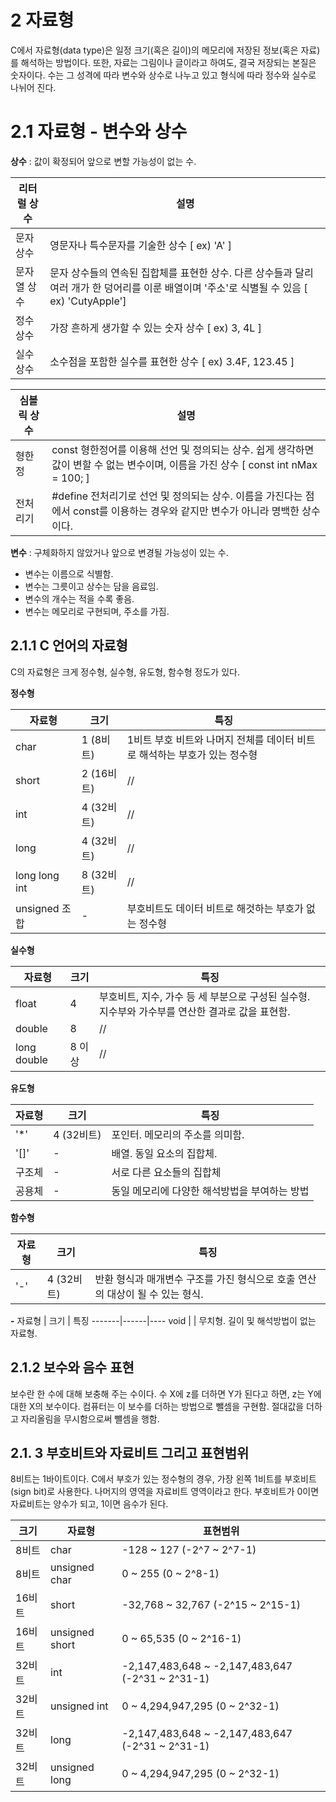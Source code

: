 # 2 자료형

C에서 자료형(data type)은 일정 크기(혹은 길이)의 메모리에 저장된 정보(혹은 자료)를 해석하는 방법이다. 또한, 자료는 그림이나 글이라고 하여도, 결국 저장되는 본질은 숫자이다. 수는 그 성격에 따라 변수와 상수로 나누고 있고 형식에 따라 정수와 실수로 나뉘어 진다.

# 2.1 자료형 - 변수와 상수
**상수** : 값이 확정되어 앞으로 변할 가능성이 없는 수.

   리터럴 상수   | 설명
----------------|-----
문자 상수 |영문자나 특수문자를 기술한 상수 [ ex) 'A' ]
문자열 상수 |문자 상수들의 연속된 집합체를 표현한 상수. 다른 상수들과 달리 여러 개가 한 덩어리를 이룬 배열이며 '주소'로 식별될 수 있음 [ ex) 'CutyApple']
정수 상수 | 가장 흔하게 생가할 수 있는 숫자 상수 [ ex) 3, 4L ]
실수 상수 | 소수점을 포함한 실수를 표현한 상수 [ ex) 3.4F, 123.45 ]

   심볼릭 상수   | 설명
----------------|------
형한정 | const 형한정어를 이용해 선언 및 정의되는 상수. 쉽게 생각하면 값이 변할 수 없는 변수이며, 이름을 가진 상수 [ const int nMax = 100; ]
전처리기 | #define 전처리기로 선언 및 정의되는 상수. 이름을 가진다는 점에서 const를 이용하는 경우와 같지만 변수가 아니라 명백한 상수이다.

**변수** : 구체화하지 않았거나 앞으로 변경될 가능성이 있는 수.
* 변수는 이름으로 식별함.
* 변수는 그릇이고 상수는 담을 음료임.
* 변수의 개수는 적을 수록 좋음.
* 변수는 메모리로 구현되며, 주소를 가짐.

## 2.1.1 C 언어의 자료형
C의 자료형은 크게 정수형, 실수형, 유도형, 함수형 정도가 있다.

**정수형**   

 자료형 | 크기 | 특징
-------|------|-----
char | 1 (8비트) |1비트 부호 비트와 나머지 전체를 데이터 비트로 해석하는 부호가 있는 정수형
short | 2 (16비트) | //
int | 4 (32비트) | //
long | 4 (32비트) | //
long long int | 8 (32비트) | //
unsigned 조합 | - | 부호비트도 데이터 비트로 해것하는 부호가 없는 정수형

**실수형**   

 자료형 | 크기 | 특징
 ------|------|-----
 float | 4 | 부호비트, 지수, 가수 등 세 부분으로 구성된 실수형. 지수부와 가수부를 연산한 결과로 값을 표현함.
 double | 8 | //
 long double | 8 이상 | //

 **유도형**   

 자료형 | 크기 | 특징 
 ------|------|------
 '*' | 4 (32비트) | 포인터. 메모리의 주소를 의미함.
 '[]' | - | 배열. 동일 요소의 집합체.
 구조체 | - | 서로 다른 요소들의 집합체
 공용체 | - | 동일 메모리에 다양한 해석방법을 부여하는 방법

 **함수형**   

 자료형 | 크기 | 특징
 -------|-----|-----
 '-' | 4 (32비트) | 반환 형식과 매개변수 구조를 가진 형식으로 호출 연산의 대상이 될 수 있는 형식.


**-**
자료형 | 크기 | 특징
-------|------|----
 void | | 무치형. 길이 및 해석방법이 없는 자료형.

## 2.1.2 보수와 음수 표현
보수란 한 수에 대해 보충해 주는 수이다. 수 X에 z를 더하면 Y가 된다고 하면, z는 Y에 대한 X의 보수이다.
컴퓨터는 이 보수를 더하는 방법으로 뺄셈을 구현함.
절대값을 더하고 자리올림을 무시함으로써 뺄셈을 행함.

## 2.1.  3 부호비트와 자료비트 그리고 표현범위
8비트는 1바이트이다. C에서 부호가 있는 정수형의 경우, 가장 왼쪽 1비트를 부호비트(sign bit)로 사용한다. 나머지의 영역을 자료비트 영역이라고 한다. 부호비트가 0이면 자료비트는 양수가 되고, 1이면 음수가 된다. 

 크기 | 자료형 | 표현범위
 ----|--------|--------
 8비트 | char | -128 ~ 127 (-2^7 ~ 2^7-1)
 8비트 | unsigned char | 0 ~ 255 (0 ~ 2^8-1)
 16비트 | short | -32,768 ~ 32,767 (-2^15 ~ 2^15-1)
 16비트 | unsigned short | 0 ~ 65,535 (0 ~ 2^16-1)
 32비트 | int | -2,147,483,648 ~ -2,147,483,647 (-2^31 ~ 2^31-1)
 32비트 | unsigned int | 0 ~ 4,294,947,295 (0 ~ 2^32-1)
 32비트 | long | -2,147,483,648 ~ -2,147,483,647 (-2^31 ~ 2^31-1)
 32비트 | unsigned long | 0 ~ 4,294,947,295 (0 ~ 2^32-1)   

